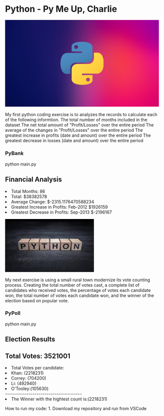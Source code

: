 # Python - Py Me Up, Charlie
![imageAlt](https://github.com/dsalisbury1141/Python-Challenge/blob/master/images/py1.jpg)

My first python coding exercise is to analyzes the records to calculate each of the following informtion.
The total number of months included in the dataset
The net total amount of "Profit/Losses" over the entire period
The average of the changes in "Profit/Losses" over the entire period
The greatest increase in profits (date and amount) over the entire period
The greatest decrease in losses (date and amount) over the entire period

### PyBank
python main.py

Financial Analysis
 ----------------------------
<li>Total Months: 86</li>
<li>Total: $38382578</li>
<li>Average  Change: $-2315.1176470588234</li>
<li>Greatest Increase in Profits: Feb-2012 $1926159</li>
<li>Greatest Decrease in Profits: Sep-2013 $-2196167</li>

![imageAlt](https://github.com/dsalisbury1141/Python-Challenge/blob/master/images/py3.jpg)

My next exercise is using a small rural town modernize its vote counting process. Creating the total number of votes cast, a complete list of candidates who received votes, the percentage of votes each candidate won, the total number of votes each candidate won, and the winner of the election based on popular vote.

### PyPoll
python main.py

Election Results
----------------------------
Total Votes: 3521001
----------------------------
<li>Total Votes per candidate:
<li>Khan:    (2218231)</li>
<li>Correy:  (704200)</li>
<li>Li:      (492940)</li>
<li>O'Tooley:(105630)</li>
---------------------------------------
<li>The Winner with the hightest count is:(2218231)</li>

<p> </p>
How to run my code:
1. Download my repository and run from VSCode
